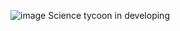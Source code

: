 ![image](https://user-images.githubusercontent.com/118122990/233672726-5309c341-ae92-4f2c-889d-42eed1be5f4d.png)
Science tycoon in developing 
